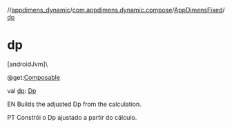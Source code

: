 //[appdimens_dynamic](../../../index.md)/[com.appdimens.dynamic.compose](../index.md)/[AppDimensFixed](index.md)/[dp](dp.md)

# dp

[androidJvm]\

@get:[Composable](https://developer.android.com/reference/kotlin/androidx/compose/runtime/Composable.html)

val [dp](dp.md): [Dp](https://developer.android.com/reference/kotlin/androidx/compose/ui/unit/Dp.html)

EN Builds the adjusted Dp from the calculation.

PT Constrói o Dp ajustado a partir do cálculo.